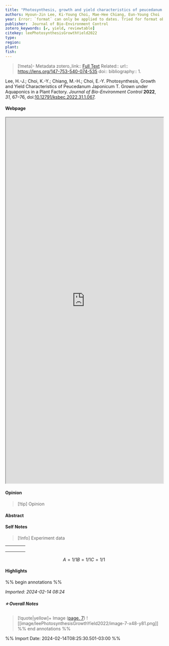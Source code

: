 ```yaml
---
title: "Photosynthesis, growth and yield characteristics of peucedanum japonicum T. Grown under aquaponics in a plant factory"
authors: Hyoun-Jin Lee, Ki-Young Choi, Mae-Hee Chiang, Eun-Young Choi
year: Error: `format` can only be applied to dates. Tried for format object
publisher:  Journal of Bio-Environment Control 
zotero_keywords: [✔️, yield, reviewtable]
citekey: leePhotosynthesisGrowthYield2022
type:
region:
plant:
fish:
---
```


> [!meta]- Metadata
> zotero_link:: [Full Text](zotero://select/library/items/GYCYWCRM)
> Related:: 
> url:: https://lens.org/147-753-540-074-535
> doi:: 
> bibliography:: 1.

Lee, H.-J.; Choi, K.-Y.; Chiang, M.-H.; Choi, E.-Y. Photosynthesis, Growth and Yield Characteristics of Peucedanum Japonicum T. Grown under Aquaponics in a Plant Factory. _Journal of Bio-Environment Control_ **2022**, _31_, 67–76, doi:[10.12791/ksbec.2022.31.1.067](https://doi.org/10.12791/ksbec.2022.31.1.067).


#### Webpage
<iframe src="https://lens.org/147-753-540-074-535" style="height:30%;width:100%; aspect-ratio: 16 / 10"></iframe>

#### Opinion
> [!tip] Opinion
>
>

#### Abstract
>



#### Self Notes

> [!info] Experiment data
>

|  |  |  |  |
| :--- | :--- | :--- | :--- |
|  |  |  |  |
|  |  |  |  |
|  |  |  |  |


```math 
 A = 1/1 
 B = 1/1
 C = 1/1
```



#### Highlights
%% begin annotations %%


*Imported: 2024-02-14 08:24*

##### ⭐ Overall Notes

> [!quote|yellow]+ Image ([page. 7](zotero://open-pdf/library/items/GYCYWCRM?page=7&annotation=5EN73DVI))
> ![[image/leePhotosynthesisGrowthYield2022/image-7-x48-y81.png]]
%% end annotations %%

%% Import Date: 2024-02-14T08:25:30.501-03:00 %%
